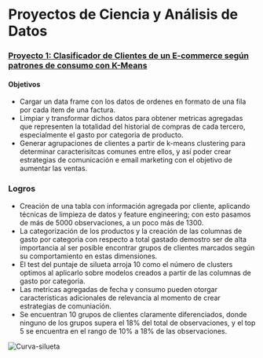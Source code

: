 
# Proyectos de Ciencia y Análisis de Datos

### [Proyecto 1: Clasificador de Clientes de un E-commerce según patrones de consumo con K-Means](https://github.com/parrac22/clasificador-clientes-ecommerce)
#### Objetivos
* Cargar un data frame con los datos de ordenes en formato de una fila por cada item de una factura.
* Limpiar y transformar dichos datos para obtener metricas agregadas que representen la totalidad del historial de compras de cada tercero, especialmente el gasto por categoria de producto.
* Generar agrupaciones de clientes a partir de k-means clustering para determinar caracterisitcas comunes entre ellos, y así poder crear estrategias de comunicación e email marketing con el objetivo de aumentar las ventas.

### Logros
* Creación de una tabla con información agregada por cliente, aplicando técnicas de limpieza de datos y feature engineering; con esto pasamos de más de 5000 observaciones, a un poco más de 1300.
* La categorización de los productos y la creación de las columnas de gasto por categoria con respecto a total gastado demostro ser de alta importancia al ser posible encontrar grupos de clientes marcados según su comportamiento en estas dimensiones.
* El test del puntaje de silueta arroja 10 como el número de clusters optimos al aplicarlo sobre modelos creados a partir de las columnas de gasto por categoria.
* Las metricas agregadas de fecha y consumo pueden otorgar caracteristicas adicionales de relevancia al momento de crear estrategias de comuniación.
* Se encuentran 10 grupos de clientes claramente diferenciados, donde ninguno de los grupos supera el 18% del total de observaciones, y el top 5 se encuentra en el rango de 10% a 18% de las observaciones.

![Curva-silueta](https://user-images.githubusercontent.com/78557164/124689286-dcc40e00-de9d-11eb-9b38-7272360d6301.png)


